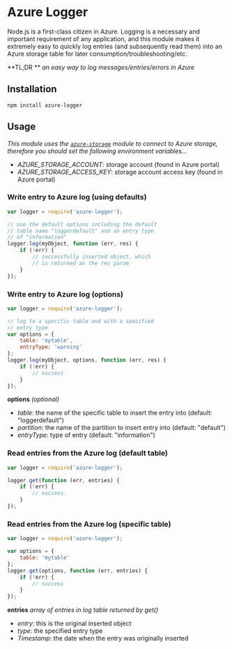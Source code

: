 # Azure Logger

Node.js is a first-class citizen in Azure.  Logging is a necessary and important requirement of any application, and this module makes it extremely easy to quickly log entries (and subsequently read them) into an Azure storage table for later consumption/troubleshooting/etc.

**TL;DR ** *an easy way to log messages/entries/errors in Azure*

## Installation

```
npm install azure-logger
```

## Usage

*This module uses the [`azure-storage`](https://www.npmjs.com/package/azure-storage) module to connect to Azure storage, therefore you should set the following environment variables...*
 - *AZURE_STORAGE_ACCOUNT*: storage account (found in Azure portal)
 - *AZURE_STORAGE_ACCESS_KEY*: storage account access key (found in Azure portal)

### Write entry to Azure log (using defaults)

```javascript
var logger = require('azure-logger');

// use the default options including the default 
// table name "loggerdefault" and an entry type 
// of "information"
logger.log(myObject, function (err, res) {
    if (!err) {
        // successfully inserted object, which 
        // is returned as the res param
    }
});
```
### Write entry to Azure log (options)

```javascript
var logger = require('azure-logger');

// log to a specific table and with a specified 
// entry type
var options = {
    table: 'mytable',
    entryType: 'warning'
};
logger.log(myObject, options, function (err, res) {
    if (!err) {
        // success
    }
});
```

**options** *(optional)*
- *table*: the name of the specific table to insert the entry into (default: "loggerdefault")
- *partition*: the name of the partition to insert entry into (default: "default")
- *entryType*: type of entry (default: "information")

### Read entries from the Azure log (default table)

```javascript
var logger = require('azure-logger');

logger.get(function (err, entries) {
    if (!err) {
        // success
    }
});
```

### Read entries from the Azure log (specific table)

```javascript
var logger = require('azure-logger');

var options = {
    table: 'mytable'
};
logger.get(options, function (err, entries) {
    if (!err) {
        // success
    }
});
```

**entries** *array of entries in log table returned by get()*
 - *entry*: this is the original inserted object
 - *type*: the specified entry type
 - *Timestamp*: the date when the entry was originally inserted